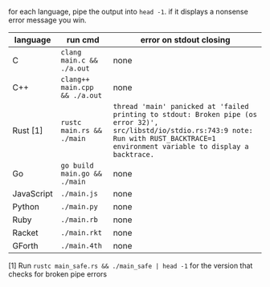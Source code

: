 for each language, pipe the output into `head -1`. if it displays a nonsense error message you win.

| language   | run cmd                       | error on stdout closing                                                                                                                                                                       |
|------------|-------------------------------|-----------------------------------------------------------------------------------------------------------------------------------------------------------------------------------------------|
| C          | `clang main.c && ./a.out`     | none                                                                                                                                                                                          |
| C++        | `clang++ main.cpp && ./a.out` | none                                                                                                                                                                                          |
| Rust [1]   | `rustc main.rs && ./main`     | `thread 'main' panicked at 'failed printing to stdout: Broken pipe (os error 32)', src/libstd/io/stdio.rs:743:9 note: Run with RUST_BACKTRACE=1 environment variable to display a backtrace.` |
| Go         | `go build main.go && ./main`  | none                                                                                                                                                                                          |
| JavaScript | `./main.js`                   | none                                                                                                                                                                                          |
| Python     | `./main.py`                   | none                                                                                                                                                                                          |
| Ruby       | `./main.rb`                   | none                                                                                                                                                                                          |
| Racket     | `./main.rkt`                  | none                                                                                                                                                                                          |
| GForth     | `./main.4th`                  | none                                                                                                                                                                                          |

[1] Run `rustc main_safe.rs && ./main_safe | head -1` for the version that checks for broken pipe errors

